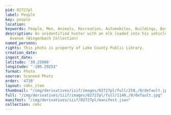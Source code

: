```yaml
---
pid: 02727pl
label: People
key: people
location: 
keywords: People, Men, Animals, Recreation, Automobiles, Buildings, Businesses
description: An unidentified hunter with an elk loaded into his vehicle on Harrison
  Avenue (Wingenbach Collection)
named_persons: 
rights: This photo is property of Lake County Public Library.
creation_date: 
ingest_date: 
latitude: '39.25006'
longitude: "-106.29253"
format: Photo
source: Scanned Photo
order: '4718'
layout: cmhc_item
thumbnail: "/img/derivatives/iiif/images/02727pl/full/250,/0/default.jpg"
full: "/img/derivatives/iiif/images/02727pl/full/1140,/0/default.jpg"
manifest: "/img/derivatives/iiif/02727pl/manifest.json"
collection: cmhc
---
```

